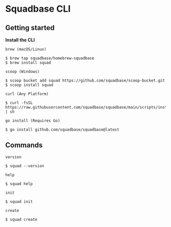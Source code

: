 # Squadbase CLI

## Getting started

**Install the CLI**

`brew (macOS/Linux)`

```shell
$ brew tap squadbase/homebrew-squadbase
$ brew install squad
```

`scoop (Windows)`

```shell
$ scoop bucket add squad https://github.com/squadbase/scoop-bucket.git
$ scoop install squad
```

`curl (Any Platform)`

```shell
$ curl -fsSL https://raw.githubusercontent.com/squadbase/squadbase/main/scripts/install.sh | sh
```

`go install (Requires Go)`

```shell
$ go install github.com/squadbase/squadbase@latest
```

## Commands

`version`

```shell
$ squad --version
```

`help`

```shell
$ squad help
```

`init`

```shell
$ squad init
```

`create`

```shell
$ squad create
```
